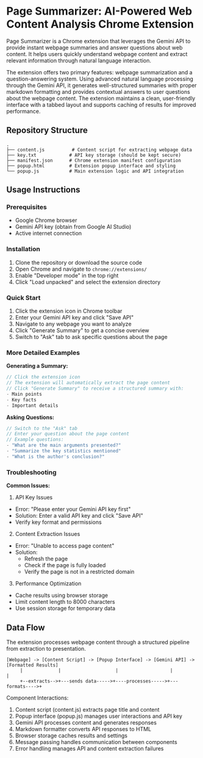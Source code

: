 # Page Summarizer: AI-Powered Web Content Analysis Chrome Extension

Page Summarizer is a Chrome extension that leverages the Gemini API to provide instant webpage summaries and answer questions about web content. It helps users quickly understand webpage content and extract relevant information through natural language interaction.

The extension offers two primary features: webpage summarization and a question-answering system. Using advanced natural language processing through the Gemini API, it generates well-structured summaries with proper markdown formatting and provides contextual answers to user questions about the webpage content. The extension maintains a clean, user-friendly interface with a tabbed layout and supports caching of results for improved performance.

## Repository Structure
```
.
├── content.js          # Content script for extracting webpage data
├── key.txt            # API key storage (should be kept secure)
├── manifest.json      # Chrome extension manifest configuration
├── popup.html         # Extension popup interface and styling
└── popup.js           # Main extension logic and API integration
```

## Usage Instructions
### Prerequisites
- Google Chrome browser
- Gemini API key (obtain from Google AI Studio)
- Active internet connection

### Installation
1. Clone the repository or download the source code
2. Open Chrome and navigate to `chrome://extensions/`
3. Enable "Developer mode" in the top right
4. Click "Load unpacked" and select the extension directory

### Quick Start
1. Click the extension icon in Chrome toolbar
2. Enter your Gemini API key and click "Save API"
3. Navigate to any webpage you want to analyze
4. Click "Generate Summary" to get a concise overview
5. Switch to "Ask" tab to ask specific questions about the page

### More Detailed Examples
**Generating a Summary:**
```javascript
// Click the extension icon
// The extension will automatically extract the page content
// Click "Generate Summary" to receive a structured summary with:
- Main points
- Key facts
- Important details
```

**Asking Questions:**
```javascript
// Switch to the "Ask" tab
// Enter your question about the page content
// Example questions:
- "What are the main arguments presented?"
- "Summarize the key statistics mentioned"
- "What is the author's conclusion?"
```

### Troubleshooting
**Common Issues:**

1. API Key Issues
- Error: "Please enter your Gemini API key first"
- Solution: Enter a valid API key and click "Save API"
- Verify key format and permissions

2. Content Extraction Issues
- Error: "Unable to access page content"
- Solution: 
  * Refresh the page
  * Check if the page is fully loaded
  * Verify the page is not in a restricted domain

3. Performance Optimization
- Cache results using browser storage
- Limit content length to 8000 characters
- Use session storage for temporary data

## Data Flow
The extension processes webpage content through a structured pipeline from extraction to presentation.

```ascii
[Webpage] -> [Content Script] -> [Popup Interface] -> [Gemini API] -> [Formatted Results]
     |             |                    |                   |               |
     +--extracts-->+---sends data----->+----processes----->+---formats---->+
```

Component Interactions:
1. Content script (content.js) extracts page title and content
2. Popup interface (popup.js) manages user interactions and API key
3. Gemini API processes content and generates responses
4. Markdown formatter converts API responses to HTML
5. Browser storage caches results and settings
6. Message passing handles communication between components
7. Error handling manages API and content extraction failures
